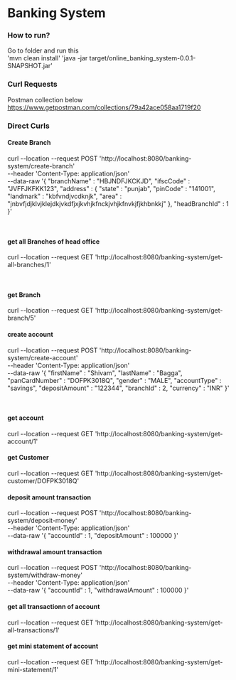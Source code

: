 # Banking System

### How to run?
Go to folder and run this<br>
'mvn clean install'
'java -jar target/online_banking_system-0.0.1-SNAPSHOT.jar'

### Curl Requests
 Postman collection below<br>
 https://www.getpostman.com/collections/79a42ace058aa1719f20
 
 
### Direct Curls
#### Create Branch

curl --location --request POST 'http://localhost:8080/banking-system/create-branch' \
--header 'Content-Type: application/json' \
--data-raw '{
	"branchName" : "HBJNDFJKCKJD",
	"ifscCode" : "JVFFJKFKK123",
	"address"  : {
		"state" :  "punjab",
		"pinCode" : "141001",
		"landmark" : "kbfvndjvcdknjk",
		"area" : "jnbvfjdjklvjklejdkjvkdfjxjkvhjkfnckjvhjkfnvkjfjkhbnkkj"
	},
	"headBranchId" : 1
}'

<br>

#### get all Branches of head office
curl --location --request GET 'http://localhost:8080/banking-system/get-all-branches/1'

<br>

#### get Branch
curl --location --request GET 'http://localhost:8080/banking-system/get-branch/5'

#### create account
curl --location --request POST 'http://localhost:8080/banking-system/create-account' \
--header 'Content-Type: application/json' \
--data-raw '{
	"firstName" : "Shivam",
	"lastName" : "Bagga",
	"panCardNumber"  : "DOFPK3018Q",
	"gender" : "MALE",
	"accountType" : "savings",
	"depositAmount" : "122344",
	"branchId" : 2,
	"currency" : "INR"
}'

<br>

#### get account
curl --location --request GET 'http://localhost:8080/banking-system/get-account/1'

#### get Customer
curl --location --request GET 'http://localhost:8080/banking-system/get-customer/DOFPK3018Q'

#### deposit amount transaction
curl --location --request POST 'http://localhost:8080/banking-system/deposit-money' \
--header 'Content-Type: application/json' \
--data-raw '{
	"accountId" : 1,
	"depositAmount" : 100000
}'

#### withdrawal amount transaction
curl --location --request POST 'http://localhost:8080/banking-system/withdraw-money' \
--header 'Content-Type: application/json' \
--data-raw '{
	"accountId" : 1,
	"withdrawalAmount" : 100000
}'

#### get all transactionn of account
curl --location --request GET 'http://localhost:8080/banking-system/get-all-transactions/1'

#### get mini statement of account
curl --location --request GET 'http://localhost:8080/banking-system/get-mini-statement/1'